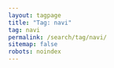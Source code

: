 ```yaml
---
layout: tagpage
title: "Tag: navi"
tag: navi
permalink: /search/tag/navi/
sitemap: false
robots: noindex
---
```

